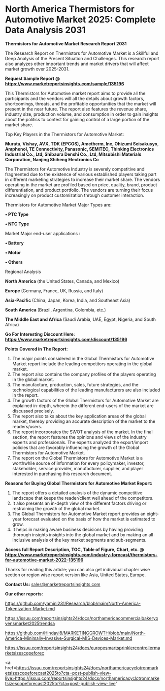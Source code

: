# North America Thermistors for Automotive Market 2025: Complete Data Analysis 2031

<strong>Thermistors for Automotive Market Research Report 2031</strong>

The Research Report on Thermistors for Automotive Market is a Skillful and Deep Analysis of the Present Situation and Challenges. This research report also analyzes other important trends and market drivers that will affect market growth over 2025-2031.

<strong>Request Sample Report @ <a href=https://www.marketreportsinsights.com/sample/135196>https://www.marketreportsinsights.com/sample/135196</a></strong>

This Thermistors for Automotive market report aims to provide all the participants and the vendors will all the details about growth factors, shortcomings, threats, and the profitable opportunities that the market will present in the near future. The report also features the revenue share, industry size, production volume, and consumption in order to gain insights about the politics to contest for gaining control of a large portion of the market share.

Top Key Players in the Thermistors for Automotive Market:

<strong>Murata, Vishay, AVX, TDK (EPCOS), Ametherm, Inc, Ohizumi Seisakusyo, Amphenol, TE Connectivity, Panasonic, SEMITEC, Thinking Electronics Industrial Co., Ltd, Shibaura Denshi Co., Ltd, Mitsubishi Materials Corporation, Nanjing Shiheng Electronics Co</strong>

The Thermistors for Automotive Industry is severely competitive and fragmented due to the existence of various established players taking part in different marketing strategies to increase their market share. The vendors operating in the market are profiled based on price, quality, brand, product differentiation, and product portfolio. The vendors are turning their focus increasingly on product customization through customer interaction.

Thermistors for Automotive Market Major Types are:

<strong>• PTC Type

• NTC Type</strong>

Market Major end-user applications :

<strong>• Battery

• Motor

• Others</strong>

Regional Analysis

</u><strong><b>North America</b></strong> (the United States, Canada, and Mexico)

<strong><b>Europe </b></strong>(Germany, France, UK, Russia, and Italy)

<strong><b>Asia-Pacific</b></strong> (China, Japan, Korea, India, and Southeast Asia)

<strong><b>South America</b></strong> (Brazil, Argentina, Colombia, etc.)

<strong><b>The Middle East and Africa</b></strong> (Saudi Arabia, UAE, Egypt, Nigeria, and South Africa)

<strong>Go For Interesting Discount Here: <a href=https://www.marketreportsinsights.com/discount/135196>https://www.marketreportsinsights.com/discount/135196</a></strong>

<strong>Points Covered in The Report:</strong>
<ol>
  <li>The major points considered in the Global Thermistors for Automotive Market report include the leading competitors operating in the global market.</li>
  <li>The report also contains the company profiles of the players operating in the global market.</li>
  <li>The manufacture, production, sales, future strategies, and the technological capabilities of the leading manufacturers are also included in the report.</li>
  <li>The growth factors of the Global Thermistors for Automotive Market are explained in-depth, wherein the different end-users of the market are discussed precisely.</li>
  <li>The report also talks about the key application areas of the global market, thereby providing an accurate description of the market to the readers/users.</li>
  <li>The report incorporates the SWOT analysis of the market. In the final section, the report features the opinions and views of the industry experts and professionals. The experts analyzed the export/import policies that are favorably influencing the growth of the Global Thermistors for Automotive Market.</li>
  <li>The report on the Global Thermistors for Automotive Market is a worthwhile source of information for every policymaker, investor, stakeholder, service provider, manufacturer, supplier, and player interested in purchasing this research document.</li>
</ol>
<strong>Reasons for Buying Global Thermistors for Automotive Market Report:</strong>

<ol>
  <li>The report offers a detailed analysis of the dynamic competitive landscape that keeps the reader/client well ahead of the competitors.</li>
  <li>It also presents an in-depth view of the different factors driving or restraining the growth of the global market.</li>
  <li>The Global Thermistors for Automotive Market report provides an eight-year forecast evaluated on the basis of how the market is estimated to grow.</li>
  <li>It helps in making aware business decisions by having providing thorough insights insights into the global market and by making an all-inclusive analysis of the key market segments and sub-segments.</li>
</ol>
<strong>Access full Report Description, TOC, Table of Figure, Chart, etc. @ <a href=https://www.marketreportsinsights.com/industry-forecast/thermistors-for-automotive-market-2022-135196>https://www.marketreportsinsights.com/industry-forecast/thermistors-for-automotive-market-2022-135196</a></strong>


Thanks for reading this article; you can also get individual chapter wise section or region wise report version like Asia, United States, Europe.

<strong>Contact Us:</strong>
sales@marketreportsinsights.com

<strong>Our other reports:</strong>

<a href=https://github.com/yamini231/Research/blob/main/North-America-Tokenization-Market.md>https://github.com/yamini231/Research/blob/main/North-America-Tokenization-Market.md</a>

<a href=https://issuu.com/reportsinsights24/docs/northamericacommercialbakeryovensmarket2025trendsa>https://issuu.com/reportsinsights24/docs/northamericacommercialbakeryovensmarket2025trendsa</a>

<a href=https://github.com/Hindavi8/MARKETINGGROWTH/blob/main/North-America-Minimally-Invasive-Surgical-MIS-Devices-Market.md>https://github.com/Hindavi8/MARKETINGGROWTH/blob/main/North-America-Minimally-Invasive-Surgical-MIS-Devices-Market.md</a>

<a href=https://issuu.com/reportsinsights24/docs/europesmartsprinklercontrollermarketsizescopeforec>https://issuu.com/reportsinsights24/docs/europesmartsprinklercontrollermarketsizescopeforec</a>

<a href=https://issuu.com/reportsinsights24/docs/northamericacyclotronmarketsizescopeforecast2025to?cta=post-publish-view-live>https://issuu.com/reportsinsights24/docs/northamericacyclotronmarketsizescopeforecast2025to?cta=post-publish-view-live</a>"
